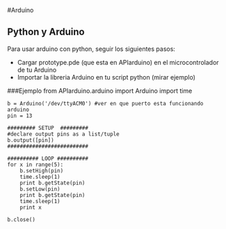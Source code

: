 #Arduino
## Python y Arduino
Para usar arduino con python, seguir los siguientes pasos:
- Cargar prototype.pde (que esta en APIarduino) en el microcontrolador de tu Arduino
- Importar la libreria Arduino en tu script python (mirar ejemplo)

###Ejemplo
	from APIarduino.arduino import Arduino
	import time

	b = Arduino('/dev/ttyACM0') #ver en que puerto esta funcionando arduino
	pin = 13

	######### SETUP  #########
	#declare output pins as a list/tuple
	b.output([pin])
	##########################

	########## LOOP ##########
	for x in range(5):
	    b.setHigh(pin)
	    time.sleep(1)
	    print b.getState(pin)
	    b.setLow(pin)
	    print b.getState(pin)
	    time.sleep(1)
	    print x

	b.close()


